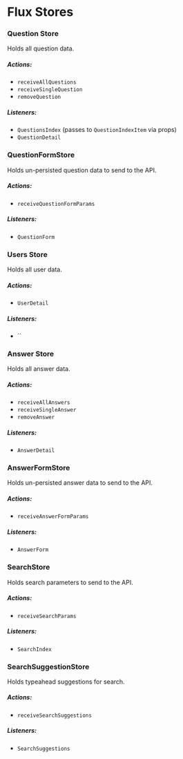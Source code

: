 # Flux Stores

### Question Store

Holds all question data.

##### Actions:
- `receiveAllQuestions`
- `receiveSingleQuestion`
- `removeQuestion`

##### Listeners:
- `QuestionsIndex` (passes to `QuestionIndexItem` via props)
- `QuestionDetail`

<!-- ======================================================= -->

### QuestionFormStore

Holds un-persisted question data to send to the API.

##### Actions:
- `receiveQuestionFormParams`

##### Listeners:
- `QuestionForm`

<!-- ======================================================= -->

### Users Store

Holds all user data.

##### Actions:
- `UserDetail`


##### Listeners:
- ``

<!-- ======================================================= -->

### Answer Store

Holds all answer data.

##### Actions:
- `receiveAllAnswers`
- `receiveSingleAnswer`
- `removeAnswer`

##### Listeners:
- `AnswerDetail`

<!-- ===================================================== -->

### AnswerFormStore

Holds un-persisted answer data to send to the API.

##### Actions:
- `receiveAnswerFormParams`

##### Listeners:
- `AnswerForm`

<!-- ===================================================== -->

### SearchStore

Holds search parameters to send to the API.

##### Actions:
- `receiveSearchParams`

##### Listeners:
- `SearchIndex`

<!-- ===================================================== -->

### SearchSuggestionStore

Holds typeahead suggestions for search.

##### Actions:
- `receiveSearchSuggestions`

##### Listeners:
- `SearchSuggestions`
